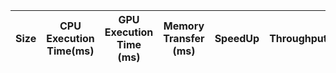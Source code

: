 |Size|CPU Execution Time(ms)|GPU Execution Time (ms)| Memory Transfer (ms)| SpeedUp | Throughput|
|----|----------------------|-----------------------|---------------------|---------|-----------|
